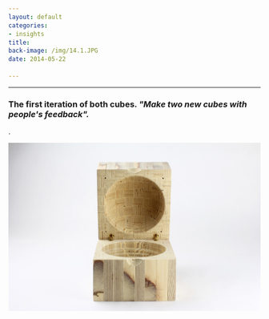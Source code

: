 ```yaml
---
layout: default
categories:
- insights
title: 
back-image: /img/14.1.JPG
date: 2014-05-22

---
```


<hr/>

<h3 class="col-md-8 col-md-offset-2 vcenter">The first iteration of both cubes. <em>"Make two new cubes with people's feedback".</em></h3>

<p class="col-md-10 col-md-offset-1 justify"> .</p>

<p class="col-md-8 col-md-offset-2"><img class="img-responsive" src="/img/13.3.JPG" alt="Plywood Bowl"/></p>
